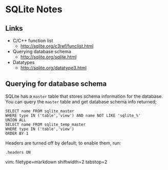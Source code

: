 # SQLite Notes #

## Links ##
- C/C++ function list
  - http://sqlite.org/c3ref/funclist.html
- Querying database schema
  - http://sqlite.org/sqlite.html
- Datatypes
  - http://sqlite.org/datatype3.html

## Querying for database schema ##
SQLite has a `master` table that stores schema information for the database.
You can query the `master` table and get database schema info returned;

    SELECT name FROM sqlite_master 
    WHERE type IN ('table','view') AND name NOT LIKE 'sqlite_%'
    UNION ALL 
    SELECT name FROM sqlite_temp_master 
    WHERE type IN ('table','view') 
    ORDER BY 1

Headers are turned off by default; to enable them, run:

    .headers ON



vim: filetype=markdown shiftwidth=2 tabstop=2
